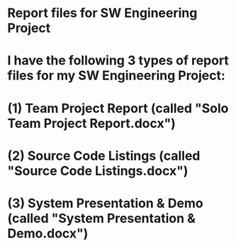 # Report files for SW Engineering Project

# I have the following 3 types of report files for my SW Engineering Project:

# (1) Team Project Report (called "Solo Team Project Report.docx")
# (2) Source Code Listings (called "Source Code Listings.docx")
# (3) System Presentation & Demo (called "System Presentation & Demo.docx")
